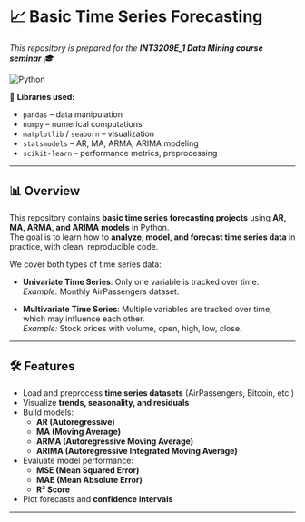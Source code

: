 # 📈 Basic Time Series Forecasting
*This repository is prepared for the **INT3209E_1 Data Mining course seminar** 🎓*
<br>

![Python](https://img.shields.io/badge/Python-3.11-blue)

🐍 **Libraries used:**  
- `pandas` – data manipulation  
- `numpy` – numerical computations  
- `matplotlib` / `seaborn` – visualization  
- `statsmodels` – AR, MA, ARMA, ARIMA modeling  
- `scikit-learn` – performance metrics, preprocessing  

---

## 📊 Overview

This repository contains **basic time series forecasting projects** using **AR, MA, ARMA, and ARIMA models** in Python.  
The goal is to learn how to **analyze, model, and forecast time series data** in practice, with clean, reproducible code.

We cover both types of time series data:

- **Univariate Time Series**: Only one variable is tracked over time.  
  *Example:* Monthly AirPassengers dataset.  

- **Multivariate Time Series**: Multiple variables are tracked over time, which may influence each other.  
  *Example:* Stock prices with volume, open, high, low, close.  

---

## 🛠️ Features

- Load and preprocess **time series datasets** (AirPassengers, Bitcoin, etc.)  
- Visualize **trends, seasonality, and residuals**  
- Build models:
  - **AR (Autoregressive)**  
  - **MA (Moving Average)**  
  - **ARMA (Autoregressive Moving Average)**  
  - **ARIMA (Autoregressive Integrated Moving Average)**  
- Evaluate model performance:
  - **MSE (Mean Squared Error)**  
  - **MAE (Mean Absolute Error)**  
  - **R² Score**  
- Plot forecasts and **confidence intervals**  

---

